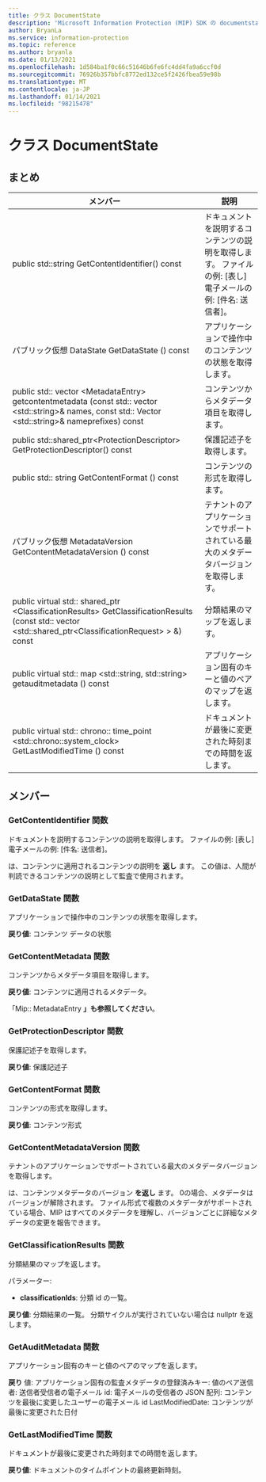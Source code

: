 ```yaml
---
title: クラス DocumentState
description: 'Microsoft Information Protection (MIP) SDK の documentstate:: undefined クラスを文書にします。'
author: BryanLa
ms.service: information-protection
ms.topic: reference
ms.author: bryanla
ms.date: 01/13/2021
ms.openlocfilehash: 1d584ba1f0c66c51646b6fe6fc4dd4fa9a6ccf0d
ms.sourcegitcommit: 76926b357bbfc8772ed132ce5f2426fbea59e98b
ms.translationtype: MT
ms.contentlocale: ja-JP
ms.lasthandoff: 01/14/2021
ms.locfileid: "98215478"
---
```

# <a name="class-documentstate"></a>クラス DocumentState 
  
## <a name="summary"></a>まとめ
 メンバー                        | 説明                                
--------------------------------|---------------------------------------------
public std::string GetContentIdentifier() const  |  ドキュメントを説明するコンテンツの説明を取得します。 ファイルの例: [表し] 電子メールの例: [件名: 送信者]。
パブリック仮想 DataState GetDataState () const  |  アプリケーションで操作中のコンテンツの状態を取得します。
public std:: vector \<MetadataEntry\> getcontentmetadata (const std:: vector \<std::string\>& names, const std:: Vector \<std::string\>& nameprefixes) const  |  コンテンツからメタデータ項目を取得します。
public std::shared_ptr\<ProtectionDescriptor\> GetProtectionDescriptor() const  |  保護記述子を取得します。
public std:: string GetContentFormat () const  |  コンテンツの形式を取得します。
パブリック仮想 MetadataVersion GetContentMetadataVersion () const  |  テナントのアプリケーションでサポートされている最大のメタデータバージョンを取得します。
public virtual std:: shared_ptr \<ClassificationResults\> GetClassificationResults (const std:: vector \<std::shared_ptr\<ClassificationRequest\> \> &) const  |  分類結果のマップを返します。
public virtual std:: map \<std::string, std::string\> getauditmetadata () const  |  アプリケーション固有のキーと値のペアのマップを返します。
public virtual std:: chrono:: time_point \<std::chrono::system_clock\> GetLastModifiedTime () const  |  ドキュメントが最後に変更された時刻までの時間を返します。
  
## <a name="members"></a>メンバー
  
### <a name="getcontentidentifier-function"></a>GetContentIdentifier 関数
ドキュメントを説明するコンテンツの説明を取得します。 ファイルの例: [表し] 電子メールの例: [件名: 送信者]。

  
は、コンテンツに適用されるコンテンツの説明を **返し** ます。
この値は、人間が判読できるコンテンツの説明として監査で使用されます。
  
### <a name="getdatastate-function"></a>GetDataState 関数
アプリケーションで操作中のコンテンツの状態を取得します。

  
**戻り値**: コンテンツ データの状態
  
### <a name="getcontentmetadata-function"></a>GetContentMetadata 関数
コンテンツからメタデータ項目を取得します。

  
**戻り値**: コンテンツに適用されるメタデータ。 
  
「Mip:: MetadataEntry **」も参照してください**。
  
### <a name="getprotectiondescriptor-function"></a>GetProtectionDescriptor 関数
保護記述子を取得します。

  
**戻り値**: 保護記述子
  
### <a name="getcontentformat-function"></a>GetContentFormat 関数
コンテンツの形式を取得します。

  
**戻り値**: コンテンツ形式
  
### <a name="getcontentmetadataversion-function"></a>GetContentMetadataVersion 関数
テナントのアプリケーションでサポートされている最大のメタデータバージョンを取得します。

  
は、コンテンツメタデータのバージョン **を返し** ます。 0の場合、メタデータはバージョンが解除されます。 ファイル形式で複数のメタデータがサポートされている場合、MIP はすべてのメタデータを理解し、バージョンごとに詳細なメタデータの変更を報告できます。
  
### <a name="getclassificationresults-function"></a>GetClassificationResults 関数
分類結果のマップを返します。

パラメーター:  
* **classificationIds**: 分類 id の一覧。 



  
**戻り値**: 分類結果の一覧。 分類サイクルが実行されていない場合は nullptr を返します。
  
### <a name="getauditmetadata-function"></a>GetAuditMetadata 関数
アプリケーション固有のキーと値のペアのマップを返します。

  
**戻り** 値: アプリケーション固有の監査メタデータの登録済みキー: 値のペア送信者: 送信者受信者の電子メール id: 電子メールの受信者の JSON 配列: コンテンツを最後に変更したユーザーの電子メール id LastModifiedDate: コンテンツが最後に変更された日付
  
### <a name="getlastmodifiedtime-function"></a>GetLastModifiedTime 関数
ドキュメントが最後に変更された時刻までの時間を返します。

  
**戻り値**: ドキュメントのタイムポイントの最終更新時刻。